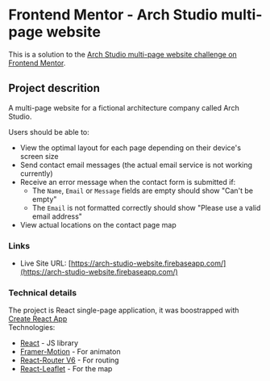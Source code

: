 # Frontend Mentor - Arch Studio multi-page website

This is a solution to the [Arch Studio multi-page website challenge on Frontend Mentor](https://www.frontendmentor.io/challenges/arch-studio-multipage-website-wNIbOFYR6).

## Project descrition

A multi-page website for a fictional architecture company called Arch Studio. 

Users should be able to:

- View the optimal layout for each page depending on their device's screen size
- Send contact email messages (the actual email service is not working currently)
- Receive an error message when the contact form is submitted if:
  - The `Name`, `Email` or `Message` fields are empty should show "Can't be empty"
  - The `Email` is not formatted correctly should show "Please use a valid email address"
- View actual locations on the contact page map

### Links

- Live Site URL: [https://arch-studio-website.firebaseapp.com/](https://arch-studio-website.firebaseapp.com/)

### Technical details

The project is React single-page application, it was boostrapped with [Create React App](https://create-react-app.dev/)<br>
Technologies:
- [React](https://reactjs.org/) - JS library
- [Framer-Motion](https://www.framer.com/motion/) - For animaton
- [React-Router V6](https://reactrouter.com/docs/en/v6) - For routing
- [React-Leaflet](https://react-leaflet.js.org/) - For the map